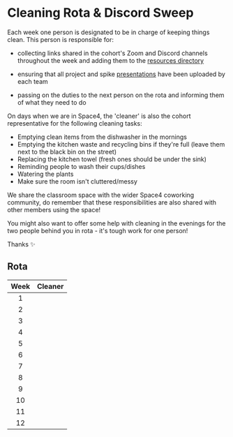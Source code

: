 # Cleaning Rota & Discord Sweep

Each week one person is designated to be in charge of keeping things clean. This person is responsible for:

- collecting links shared in the cohort's Zoom and Discord channels throughout the week and adding them to the [resources directory](${github-org}/resources)

- ensuring that all project and spike [presentations](${github-org}/presentations) have been uploaded by each team

- passing on the duties to the next person on the rota and informing them of what they need to do

On days when we are in Space4, the 'cleaner' is also the cohort representative for the following cleaning tasks:

- Emptying clean items from the dishwasher in the mornings
- Emptying the kitchen waste and recycling bins if they're full (leave them next to the black bin on the street)
- Replacing the kitchen towel (fresh ones should be under the sink)
- Reminding people to wash their cups/dishes 
- Watering the plants
- Make sure the room isn't cluttered/messy

We share the classroom space with the wider Space4 coworking community, do remember that these responsibilities are also shared with other members using the space!

You might also want to offer some help with cleaning in the evenings for the two people behind you in rota - it's tough work for one person!

Thanks :sparkles:

## Rota

| Week | Cleaner | 
|:----:| ------- |
|  1   |         |
|  2   |         |
|  3   |         |
|  4   |         |
|  5   |         |  
|  6   |         |
|  7   |         |
|  8   |         |
|  9   |         |
|  10  |         |
|  11  |         |
|  12  |         |
